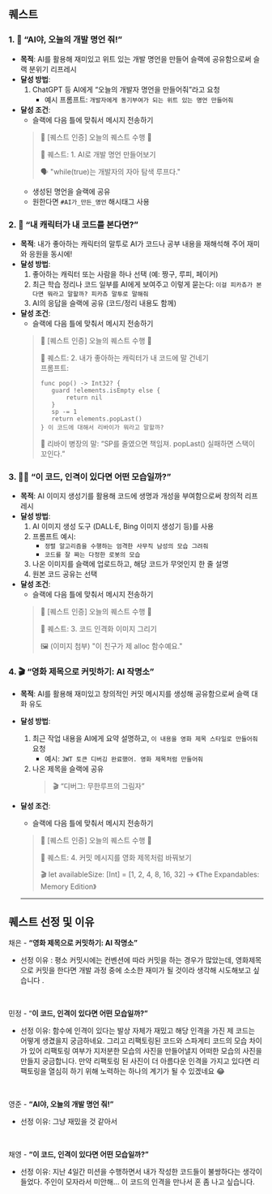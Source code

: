 ## 퀘스트
### 1. 🧠 “AI야, 오늘의 개발 명언 줘!”

- **목적**: AI를 활용해 재미있고 위트 있는 개발 명언을 만들어 슬랙에 공유함으로써 슬랙 분위기 리프레시
- **달성 방법**:
    1. ChatGPT 등 AI에게 “오늘의 개발자 명언을 만들어줘”라고 요청
        - 예시 프롬프트: `개발자에게 동기부여가 되는 위트 있는 명언 만들어줘`
- **달성 조건**:
    - 슬랙에 다음 틀에 맞춰서 메시지 전송하기
    > 🎯 [퀘스트 인증] 오늘의 퀘스트 수행 🎉
    >
    > 📌 퀘스트: 1. AI로 개발 명언 만들어보기
    >
    > 🗣️ "while(true)는 개발자의 자아 탐색 루프다."
    - 생성된 명언을 슬랙에 공유
    - 원한다면 `#AI가_만든_명언` 해시태그 사용

### 2. 🧸 “내 캐릭터가 내 코드를 본다면?”

- **목적**: 내가 좋아하는 캐릭터의 말투로 AI가 코드나 공부 내용을 재해석해 주어 재미와 응원을 동시에!
- **달성 방법**:
    1. 좋아하는 캐릭터 또는 사람을 하나 선택 (예: 짱구, 루피, 페이커)
    2. 최근 학습 정리나 코드 일부를 AI에게 보여주고 이렇게 묻는다: `이걸 피카츄가 본다면 뭐라고 말할까? 피카츄 말투로 말해줘`
    3. AI의 응답을 슬랙에 공유 (코드/정리 내용도 함께)
- **달성 조건**:
    - 슬랙에 다음 틀에 맞춰서 메시지 전송하기
    > 🎯 [퀘스트 인증] 오늘의 퀘스트 수행 🎉
    >
    > 📌 퀘스트: 2. 내가 좋아하는 캐릭터가 내 코드에 말 건네기  
    >  프롬프트: 
    > ```
    >func pop() -> Int32? {
    >    guard !elements.isEmpty else {
    >        return nil
    >    }
    >    sp -= 1
    >    return elements.popLast()
    >} 이 코드에 대해서 리바이가 뭐라고 말할까?
    >```
    >
    > 🧠 리바이 병장의 말:  “SP를 줄였으면 책임져. popLast() 실패하면 스택이 꼬인다.”

### 3. 🧑‍🎨 “이 코드, 인격이 있다면 어떤 모습일까?”

- **목적**: AI 이미지 생성기를 활용해 코드에 생명과 개성을 부여함으로써 창의적 리프레시
- **달성 방법**:
    1. AI 이미지 생성 도구 (DALL·E, Bing 이미지 생성기 등)를 사용
    2. 프롬프트 예시:
        - `정렬 알고리즘을 수행하는 엄격한 사무직 남성의 모습 그려줘`
        - `코드를 잘 짜는 다정한 로봇의 모습`
    3. 나온 이미지를 슬랙에 업로드하고, 해당 코드가 무엇인지 한 줄 설명
    4. 원본 코드 공유는 선택
- **달성 조건**:
    - 슬랙에 다음 틀에 맞춰서 메시지 전송하기
    > 🎯 [퀘스트 인증] 오늘의 퀘스트 수행 🎉
    >
    > 📌 퀘스트: 3. 코드 인격화 이미지 그리기
    >
    > 🖼️ (이미지 첨부)
    > "이 친구가 제 alloc 함수예요."

### 4. 🎬 “영화 제목으로 커밋하기: AI 작명소”

- **목적**: AI를 활용해 재미있고 창의적인 커밋 메시지를 생성해 공유함으로써 슬랙 대화 유도
- **달성 방법**:
    1. 최근 작업 내용을 AI에게 요약 설명하고, `이 내용을 영화 제목 스타일로 만들어줘` 요청
        - 예시: `JWT 토큰 디버깅 완료했어. 영화 제목처럼 만들어줘`
    2. 나온 제목을 슬랙에 공유
        > 🎬 “디버그: 무한루프의 그림자”
- **달성 조건**:
    - 슬랙에 다음 틀에 맞춰서 메시지 전송하기
    > 🎯 [퀘스트 인증] 오늘의 퀘스트 수행 🎉
    >
    > 📌 퀘스트: 4. 커밋 메시지를 영화 제목처럼 바꿔보기
    >
    > 🎬 let availableSize: [Int] = [1, 2, 4, 8, 16, 32]
    > → 《The Expandables: Memory Edition》

  ---


## 퀘스트 선정 및 이유

채은 -  **“영화 제목으로 커밋하기: AI 작명소”**

- 선정 이유 : 평소 커밋시에는 컨벤션에 따라 커밋을 하는 경우가 많았는데, 영화제목으로 커밋을 한다면 개발 과정 중에 소소한 재미가 될 것이라 생각해 시도해보고 싶습니다 .

<br/>

민정 - “**이 코드, 인격이 있다면 어떤 모습일까?”**

- 선정 이유: 함수에 인격이 있다는 발상 자체가 재밌고 해당 인격을 가진 제 코드는 어떻게 생겼을지 궁금하네요. 그리고 리팩토링된 코드와 스파게티 코드의 모습 차이가 있어 리팩토링 여부가 지저분한 모습의 사진을 만들어낼지 어떠한 모습의 사진을 만들지 궁금합니다. 만약 리팩토링 된 사진이 더 아름다운 인격을 가지고 있다면 리팩토링을 열심히 하기 위해 노력하는 하나의 계기가 될 수 있겠네요 😂

<br/>

영준 -  **“AI야, 오늘의 개발 명언 줘!”**

- 선정 이유: 그냥 재밌을 것 같아서

<br/>

채영 -   **“이 코드, 인격이 있다면 어떤 모습일까?”**

- 선정 이유: 지난 4일간 미션을 수행하면서 내가 작성한 코드들이 불쌍하다는 생각이 들었다. 주인이 모자라서 미안해... 이 코드의 인격을 만나서 혼 좀 나고 싶습니다.
